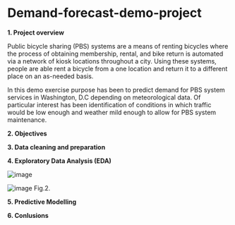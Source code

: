 # Demand-forecast-demo-project

__1. Project overview__

Public bicycle sharing (PBS) systems are a means of renting bicycles where the process of obtaining membership, rental, and bike return is automated via a network of kiosk locations throughout a city. Using these systems, people are able rent a bicycle from a one location and return it to a different place on an as-needed basis.

In this demo exercise purpose has been to predict demand for PBS system services in Washington, D.C depending on meteorological data.
Of particular interest has been identification of conditions in which traffic would be low enough and weather mild enough to allow for PBS system maintenance.

__2. Objectives__

__3. Data cleaning and preparation__

__4. Exploratory Data Analysis (EDA)__

![image](https://user-images.githubusercontent.com/99291264/156817243-e011645f-5f30-44c6-b1af-ef1781d5519a.png)

![image](https://user-images.githubusercontent.com/99291264/156817618-6d07a95b-e459-44d5-95fc-18d410ce2898.png)
Fig.2.


__5. Predictive Modelling__

__6. Conlusions__
